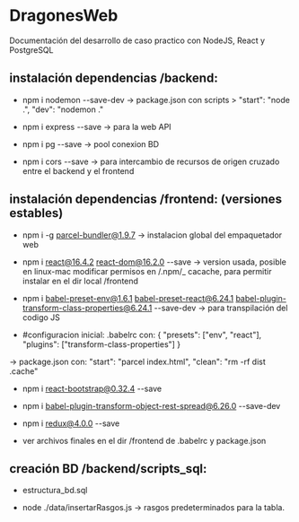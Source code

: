 # DragonesWeb

Documentación del desarrollo de caso practico con NodeJS, React y PostgreSQL

## instalación dependencias /backend:

- npm i nodemon --save-dev   -> package.json con  scripts > "start": "node .", "dev": "nodemon ."

- npm i express --save   -> para la web API

- npm i pg --save -> pool conexion BD

- npm i cors --save -> para intercambio de recursos de origen cruzado entre el backend y el frontend

## instalación dependencias /frontend: (versiones estables)

- npm i -g parcel-bundler@1.9.7  -> instalacion global del empaquetador web

- npm i react@16.4.2 react-dom@16.2.0 --save  -> version usada, posible en linux-mac modificar permisos en /.npm/_ cacache, para permitir instalar en el dir local /frontend

- npm i babel-preset-env@1.6.1 babel-preset-react@6.24.1 babel-plugin-transform-class-properties@6.24.1 --save-dev  -> para transpilación del codigo JS

- #configuracion inicial: .babelrc con: { "presets": ["env", "react"], "plugins": ["transform-class-properties"] }

-> package.json con: "start": "parcel index.html", "clean": "rm -rf dist .cache"

- npm i react-bootstrap@0.32.4 --save

- npm i babel-plugin-transform-object-rest-spread@6.26.0 --save-dev

- npm i redux@4.0.0 --save

* ver archivos finales en el dir /frontend de .babelrc  y package.json

## creación BD /backend/scripts_sql:

- estructura_bd.sql

- node ./data/insertarRasgos.js -> rasgos predeterminados para la tabla.
